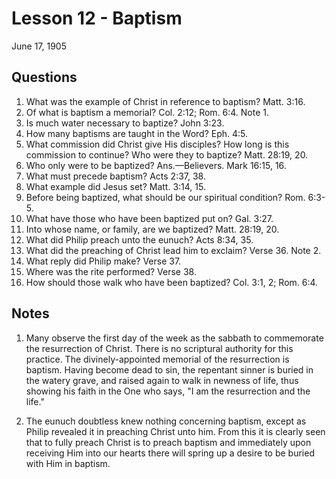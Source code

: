 # Lesson 12 - Baptism

June 17, 1905

## Questions

1. What was the example of Christ in reference to baptism? Matt. 3:16.
2. Of what is baptism a memorial? Col. 2:12; Rom. 6:4. Note 1.
3. Is much water necessary to baptize? John 3:23.
4. How many baptisms are taught in the Word? Eph. 4:5.
5. What commission did Christ give His disciples? How long is this commission to continue? Who were they to baptize? Matt. 28:19, 20.
6. Who only were to be baptized? Ans.—Believers. Mark 16:15, 16.
7. What must precede baptism? Acts 2:37, 38.
8. What example did Jesus set? Matt. 3:14, 15.
9. Before being baptized, what should be our spiritual condition? Rom. 6:3-5.
10. What have those who have been baptized put on? Gal. 3:27.
11. Into whose name, or family, are we baptized? Matt. 28:19, 20.
12. What did Philip preach unto the eunuch? Acts 8:34, 35.
13. What did the preaching of Christ lead him to exclaim? Verse 36. Note 2.
14. What reply did Philip make? Verse 37.
15. Where was the rite performed? Verse 38.
16. How should those walk who have been baptized? Col. 3:1, 2; Rom. 6:4.

## Notes

1. Many observe the first day of the week as the sabbath to commemorate the resurrection of Christ. There is no scriptural authority for this practice. The divinely-appointed memorial of the resurrection is baptism. Having become dead to sin, the repentant sinner is buried in the watery grave, and raised again to walk in newness of life, thus showing his faith in the One who says, "I am the resurrection and the life."

2. The eunuch doubtless knew nothing concerning baptism, except as Philip revealed it in preaching Christ unto him. From this it is clearly seen that to fully preach Christ is to preach baptism and immediately upon receiving Him into our hearts there will spring up a desire to be buried with Him in baptism.